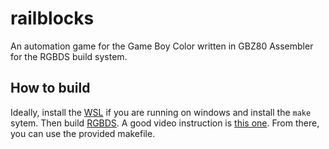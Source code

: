 # railblocks
An automation game for the Game Boy Color written in GBZ80 Assembler for the RGBDS build system.


## How to build

Ideally, install the [WSL](https://learn.microsoft.com/en-us/windows/wsl/install) if you are running on windows and install the `make` sytem. Then build [RGBDS](https://rgbds.gbdev.io/install). A good video instruction is [this one](https://www.youtube.com/watch?v=5qg7I3Sfmu8). From there, you can use the provided makefile.  